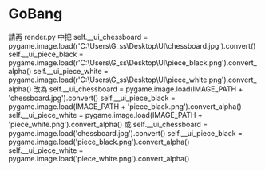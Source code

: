 # GoBang
請再 render.py 中把
        self.__ui_chessboard = pygame.image.load(r'C:\Users\G_ss\Desktop\UI\chessboard.jpg').convert()
        self.__ui_piece_black = pygame.image.load(r'C:\Users\G_ss\Desktop\UI\piece_black.png').convert_alpha()
        self.__ui_piece_white = pygame.image.load(r'C:\Users\G_ss\Desktop\UI\piece_white.png').convert_alpha()
改為 
        self.__ui_chessboard = pygame.image.load(IMAGE_PATH + 'chessboard.jpg').convert()
        self.__ui_piece_black = pygame.image.load(IMAGE_PATH + 'piece_black.png').convert_alpha()
        self.__ui_piece_white = pygame.image.load(IMAGE_PATH + 'piece_white.png').convert_alpha()
或
        self.__ui_chessboard = pygame.image.load('chessboard.jpg').convert()
        self.__ui_piece_black = pygame.image.load('piece_black.png').convert_alpha()
        self.__ui_piece_white = pygame.image.load('piece_white.png').convert_alpha()